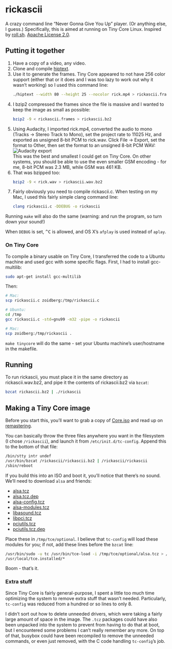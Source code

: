 # rickascii
A crazy command line “Never Gonna Give You Up” player. (Or anything else, I guess.) Specifically, this is aimed at running on Tiny Core Linux. Inspired by [roll.sh](https://github.com/keroserene/rickrollrc/blob/master/roll.sh). [Apache License 2.0](https://www.apache.org/licenses/LICENSE-2.0.html).

## Putting it together
1. Have a copy of a video, any video.
2. Clone and compile [hiptext](https://github.com/jart/hiptext).
3. Use it to generate the frames. Tiny Core appeared to not have 256 color support (either that or it does and I was too lazy to work out why it wasn’t working) so I used this command line:
   ```bash
   ./hiptext --width 80 --height 25 --nocolor rick.mp4 > rickascii.frames
   ```
4. I bzip2 compressed the frames since the file is massive and I wanted to keep the image as small as possible:
   ```bash
   bzip2 -9 < rickascii.frames > rickascii.bz2
   ```
5. Using Audacity, I imported rick.mp4, converted the audio to mono (Tracks &rarr; Stereo Track to Mono), set the project rate to 11025 Hz, and exported as unsigned 8-bit PCM to rick.wav. Click File &rarr; Export, set the format to Other, then set the format to an unsigned 8-bit PCM WAV:
   ![Audacity export](https://i.imgur.com/iZO0C8n.png)  
   This was the best and smallest I could get on Tiny Core. On other systems, you should be able to use the even smaller GSM encoding - for me, 8-bit PCM was 2.3 MB, while GSM was 461 KB.
6. That was bzipped too:
   ```bash
   bzip2 -9 < rick.wav > rickascii.wav.bz2
   ```
7. Fairly obviously you need to compile rickascii.c. When testing on my Mac, I used this fairly simple clang command line:
   ```bash
   clang rickascii.c -DDEBUG -o rickascii
   ```
Running `make` will also do the same (warning: and run the program, so turn down your sound!)

When `DEBUG` is set, <kbd>^C</kbd> is allowed, and OS X’s `afplay` is used instead of `aplay`.

### On Tiny Core
To compile a binary usable on Tiny Core, I transferred the code to a Ubuntu machine and used gcc with some specific flags. First, I had to install gcc-multilib:

```bash
sudo apt-get install gcc-multilib
```

Then:

```bash
# Mac:
scp rickascii.c zoidberg:/tmp/rickascii.c

# Ubuntu:
cd /tmp
gcc rickascii.c -std=gnu99 -m32 -pipe -o rickascii

# Mac:
scp zoidberg:/tmp/rickascii .
```

`make tinycore` will do the same - set your Ubuntu machine’s user/hostname in the makefile. 

## Running
To run rickascii, you must place it in the same directory as rickascii.wav.bz2, and pipe it the contents of rickascii.bz2 via `bzcat`:

```bash
bzcat rickascii.bz2 | ./rickascii
```

## Making a Tiny Core image
Before you start this, you’ll want to grab a copy of [Core.iso](http://tinycorelinux.net/downloads.html) and read up on [remastering](http://wiki.tinycorelinux.net/wiki:remastering).

You can basically throw the three files anywhere you want in the filesystem (I chose `/rickascii`), and launch it from `/etc/init.d/tc-config`. Append this to the bottom of that file:

```bash
/bin/stty intr undef
/usr/bin/bzcat /rickascii/rickascii.bz2 | /rickascii/rickascii
/sbin/reboot
```

If you build this into an ISO and boot it, you’ll notice that there’s no sound. We’ll need to download `alsa` and friends:

* [alsa.tcz](http://tinycorelinux.net/5.x/x86/tcz/alsa.tcz)
* [alsa.tcz.dep](http://tinycorelinux.net/5.x/x86/tcz/alsa.tcz.dep)
* [alsa-config.tcz](http://tinycorelinux.net/5.x/x86/tcz/alsa-config.tcz)
* [alsa-modules.tcz](http://tinycorelinux.net/5.x/x86/tcz/alsa-modules-3.8.13-tinycore.tcz)
* [libasound.tcz](http://tinycorelinux.net/5.x/x86/tcz/libasound.tcz)
* [libpci.tcz](http://tinycorelinux.net/5.x/x86/tcz/libpci.tcz)
* [pciutils.tcz](http://tinycorelinux.net/5.x/x86/tcz/pciutils.tcz)
* [pciutils.tcz.dep](http://tinycorelinux.net/5.x/x86/tcz/pciutils.tcz.dep)

Place these in `/tmp/tce/optional`. I believe that `tc-config` will load these modules for you; if not, add these lines before the `bzcat` line:

```bash
/usr/bin/sudo -u tc /usr/bin/tce-load -i /tmp/tce/optional/alsa.tcz > /dev/null
/usr/local/tce.installed/*
```

Boom - that’s it.

### Extra stuff
Since Tiny Core is fairly general-purpose, I spent a little too much time optimizing the system to remove extra stuff that wasn’t needed. Particularly, `tc-config` was reduced from a hundred or so lines to only 8. 

I didn’t sort out how to delete unneeded drivers, which were taking a fairly large amount of space in the image. The `.tcz` packages could have also been unpacked into the system to prevent from having to do that at boot, but I encountered some problems I can’t really remember any more. On top of that, busybox could have been recompiled to remove the unneeded commands, or even just removed, with the C code handling `tc-config`’s job.
